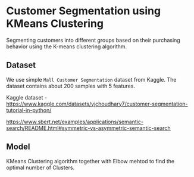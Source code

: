 # Customer Segmentation using KMeans Clustering

Segmenting customers into different groups based on their purchasing behavior using the K-means clustering algorithm. 

## Dataset 

We use simple `Mall Customer Segmentation` dataset from Kaggle.
The dataset contains about 200 samples with 5 features.

Kaggle dataset - https://www.kaggle.com/datasets/vjchoudhary7/customer-segmentation-tutorial-in-python/

https://www.sbert.net/examples/applications/semantic-search/README.html#symmetric-vs-asymmetric-semantic-search

## Model

KMeans Clustering algorithm together with Elbow mehtod to find the optimal number of Clusters.